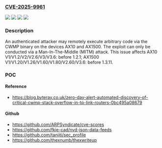 ### [CVE-2025-9961](https://cve.mitre.org/cgi-bin/cvename.cgi?name=CVE-2025-9961)
![](https://img.shields.io/static/v1?label=Product&message=AX10%20V1%2FV1.2%2FV2%2FV2.6%2FV3%2FV3.6&color=blue)
![](https://img.shields.io/static/v1?label=Product&message=AX1500%20V1%2FV1.20%2FV1.26%2FV1.60%2FV1.80%2FV2.60%2FV3.6&color=blue)
![](https://img.shields.io/static/v1?label=Version&message=0%20&color=brightgreen)
![](https://img.shields.io/static/v1?label=Vulnerability&message=CWE-120%20Buffer%20Copy%20without%20Checking%20Size%20of%20Input%20('Classic%20Buffer%20Overflow')&color=brightgreen)

### Description

An authenticated attacker may remotely execute arbitrary code via the CWMP binary on the devices AX10 and AX1500. The exploit can only be conducted via a Man-In-The-Middle (MITM) attack. This issue affects AX10 V1/V1.2/V2/V2.6/V3/V3.6: before 1.2.1; AX1500 V1/V1.20/V1.26/V1.60/V1.80/V2.60/V3.6: before 1.3.11.

### POC

#### Reference
- https://blog.byteray.co.uk/zero-day-alert-automated-discovery-of-critical-cwmp-stack-overflow-in-tp-link-routers-0bc495a08679

#### Github
- https://github.com/ARPSyndicate/cve-scores
- https://github.com/fkie-cad/nvd-json-data-feeds
- https://github.com/tanjiti/sec_profile
- https://github.com/thexnumb/thexwriteup

